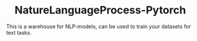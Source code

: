 <h1 align='center'>NatureLanguageProcess-Pytorch</h1>

This is a warehouse for NLP-models, can be used to train your datasets for text tasks.
